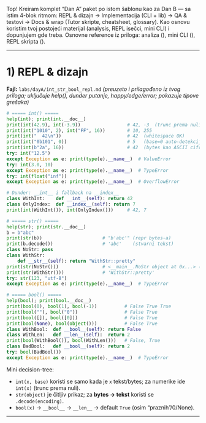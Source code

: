 Top! Kreiram komplet “Dan A” paket po istom šablonu kao za Dan B — sa istim 4-blok ritmom: REPL & dizajn → Implementacija (CLI + lib) → QA & testovi → Docs & wrap (Tutor skripte, cheatsheet, glossary). Kao osnovu koristim tvoj postojeći materijal (analysis, REPL isečci, mini CLI) i dopunjujem gde treba. Osnovne reference iz priloga: analiza (), mini CLI (), REPL skripta ().

---

# 1) REPL & dizajn

**Fajl:** `labs/dayA/int_str_bool_repl.md`
_(preuzeto i prilagođeno iz tvog priloga; uključuje help(), dunder putanje, happy/edge/error; pokazuje tipove grešaka)_&#x20;

```python
# ===== int() =====
help(int); print(int.__doc__)
print(int(42.9), int(-3.9))                 # 42, -3  (trunc prema nuli)
print(int("1010", 2), int("FF", 16))        # 10, 255
print(int("  42\n"))                        # 42  (whitespace OK)
print(int("0b101", 0))                      # 5   (base=0 auto-detekcija prefiksa)
print(int(b"2a", 16))                       # 42  (bytes kao ASCII cifre)
try: int("12.5")
except Exception as e: print(type(e).__name__)  # ValueError
try: int(3.0, 10)
except Exception as e: print(type(e).__name__)  # TypeError
try: int(float("inf"))
except Exception as e: print(type(e).__name__)  # OverflowError

# Dunder: __int__ i fallback na __index__
class WithInt:    def __int__(self): return 42
class OnlyIndex:  def __index__(self): return 7
print(int(WithInt()), int(OnlyIndex()))     # 42, 7

# ===== str() =====
help(str); print(str.__doc__)
b = b"abc"
print(str(b))                      # "b'abc'" (repr bytes-a)
print(b.decode())                  # 'abc'    (stvarni tekst)
class NoStr: pass
class WithStr:
    def __str__(self): return "WithStr::pretty"
print(str(NoStr()))                # <__main__.NoStr object at 0x...> (fallback na repr)
print(str(WithStr()))              # 'WithStr::pretty'
try: str(123, "utf-8")
except Exception as e: print(type(e).__name__)  # TypeError

# ===== bool() =====
help(bool); print(bool.__doc__)
print(bool(0), bool(1), bool(-1))          # False True True
print(bool(""), bool("0"))                 # False True
print(bool([]), bool([0]))                 # False True
print(bool(None), bool(object()))          # False True
class WithBool:  def __bool__(self): return False
class WithLen:   def __len__(self):  return 2
print(bool(WithBool()), bool(WithLen()))   # False, True
class BadBool:   def __bool__(self): return 2
try: bool(BadBool())
except Exception as e: print(type(e).__name__)  # TypeError
```

Mini decision-tree:

- `int(x, base)` koristi se samo kada je `x` tekst/bytes; za numerike ide `int(x)` (trunc prema nuli).
- `str(object)` je čitljiv prikaz; za **bytes → tekst** koristi se `.decode(encoding)`.
- `bool(x)` → `__bool__` → `__len__` → default `True` (osim “praznih”/0/None).

---

